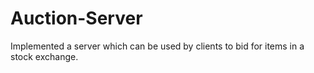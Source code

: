 # Auction-Server
Implemented a server which can be used by clients to bid for items in a stock exchange.
